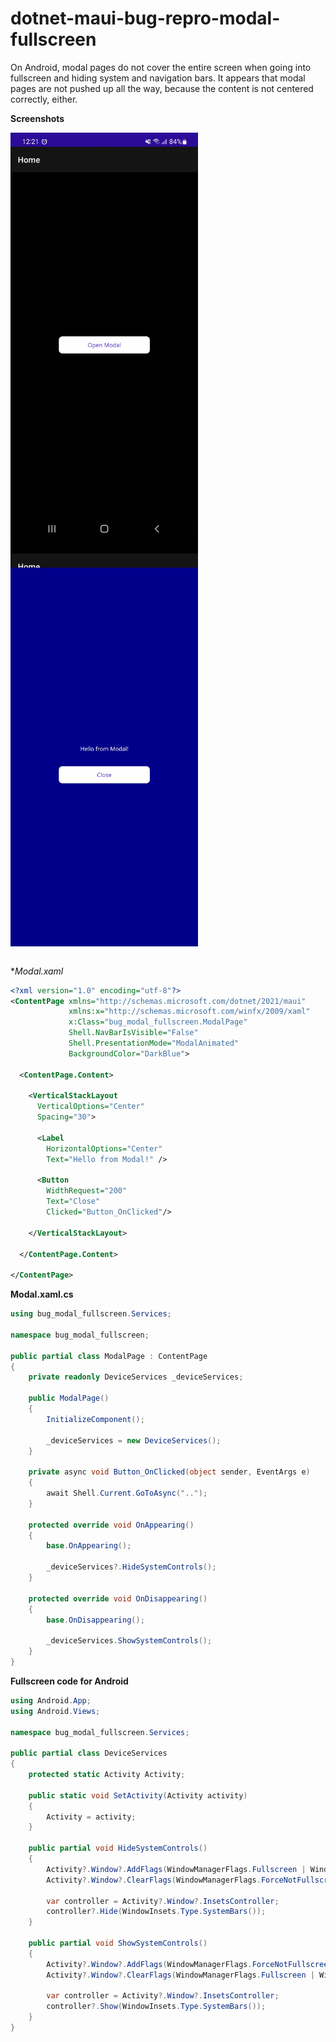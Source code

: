 # dotnet-maui-bug-repro-modal-fullscreen

On Android, modal pages do not cover the entire screen when going into fullscreen and hiding system and navigation bars.
It appears that modal pages are not pushed up all the way, because the content is not centered correctly, either.

**Screenshots**

<div>
  <img align="top" src="mainpage.jpg" width="300"/>
  <img align="top" src="modal.jpg" width="300"/>
</div>
</br>

**Modal.xaml*

```xml
<?xml version="1.0" encoding="utf-8"?>
<ContentPage xmlns="http://schemas.microsoft.com/dotnet/2021/maui"
             xmlns:x="http://schemas.microsoft.com/winfx/2009/xaml"
             x:Class="bug_modal_fullscreen.ModalPage"
             Shell.NavBarIsVisible="False"
             Shell.PresentationMode="ModalAnimated"
             BackgroundColor="DarkBlue">

  <ContentPage.Content>

    <VerticalStackLayout
      VerticalOptions="Center"
      Spacing="30">

      <Label
        HorizontalOptions="Center"
        Text="Hello from Modal!" />

      <Button
        WidthRequest="200"
        Text="Close"
        Clicked="Button_OnClicked"/>

    </VerticalStackLayout>

  </ContentPage.Content>

</ContentPage>
```

**Modal.xaml.cs**

```c#
using bug_modal_fullscreen.Services;

namespace bug_modal_fullscreen;

public partial class ModalPage : ContentPage
{
    private readonly DeviceServices _deviceServices;

    public ModalPage()
    {
        InitializeComponent();

        _deviceServices = new DeviceServices();
    }

    private async void Button_OnClicked(object sender, EventArgs e)
    {
        await Shell.Current.GoToAsync("..");
    }

    protected override void OnAppearing()
    {
        base.OnAppearing();

        _deviceServices?.HideSystemControls();
    }

    protected override void OnDisappearing()
    {
        base.OnDisappearing();

        _deviceServices.ShowSystemControls();
    }
}
```

**Fullscreen code for Android**

```c#
using Android.App;
using Android.Views;

namespace bug_modal_fullscreen.Services;

public partial class DeviceServices
{
    protected static Activity Activity;

    public static void SetActivity(Activity activity)
    {
        Activity = activity;
    }

    public partial void HideSystemControls()
    {
        Activity?.Window?.AddFlags(WindowManagerFlags.Fullscreen | WindowManagerFlags.LayoutInScreen);
        Activity?.Window?.ClearFlags(WindowManagerFlags.ForceNotFullscreen);

        var controller = Activity?.Window?.InsetsController;
        controller?.Hide(WindowInsets.Type.SystemBars());
    }

    public partial void ShowSystemControls()
    {
        Activity?.Window?.AddFlags(WindowManagerFlags.ForceNotFullscreen);
        Activity?.Window?.ClearFlags(WindowManagerFlags.Fullscreen | WindowManagerFlags.LayoutInScreen);

        var controller = Activity?.Window?.InsetsController;
        controller?.Show(WindowInsets.Type.SystemBars());
    }
}
```
